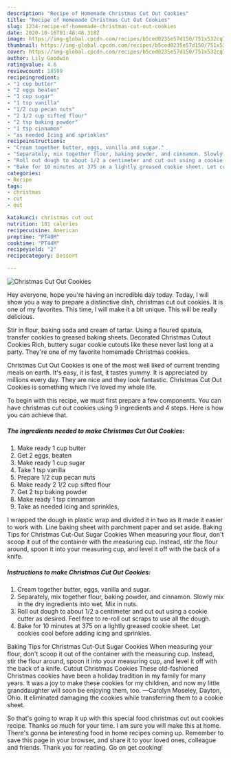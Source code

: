 ```yaml
---
description: "Recipe of Homemade Christmas Cut Out Cookies"
title: "Recipe of Homemade Christmas Cut Out Cookies"
slug: 1234-recipe-of-homemade-christmas-cut-out-cookies
date: 2020-10-16T01:48:48.318Z
image: https://img-global.cpcdn.com/recipes/b5ced0235e57d150/751x532cq70/christmas-cut-out-cookies-recipe-main-photo.jpg
thumbnail: https://img-global.cpcdn.com/recipes/b5ced0235e57d150/751x532cq70/christmas-cut-out-cookies-recipe-main-photo.jpg
cover: https://img-global.cpcdn.com/recipes/b5ced0235e57d150/751x532cq70/christmas-cut-out-cookies-recipe-main-photo.jpg
author: Lily Goodwin
ratingvalue: 4.6
reviewcount: 18599
recipeingredient:
- "1 cup butter"
- "2 eggs beaten"
- "1 cup sugar"
- "1 tsp vanilla"
- "1/2 cup pecan nuts"
- "2 1/2 cup sifted flour"
- "2 tsp baking powder"
- "1 tsp cinnamon"
- "as needed Icing and sprinkles"
recipeinstructions:
- "Cream together butter, eggs, vanilla and sugar."
- "Separately, mix together flour, baking powder, and cinnamon. Slowly mix in the dry ingredients into wet. Mix in nuts."
- "Roll out dough to about 1/2 a centimeter and cut out using a cookie cutter as desired. Feel free to re-roll out scraps to use all the dough."
- "Bake for 10 minutes at 375 on a lightly greased cookie sheet. Let cookies cool before adding icing and sprinkles."
categories:
- Recipe
tags:
- christmas
- cut
- out

katakunci: christmas cut out 
nutrition: 181 calories
recipecuisine: American
preptime: "PT40M"
cooktime: "PT44M"
recipeyield: "2"
recipecategory: Dessert

---
```



![Christmas Cut Out Cookies](https://img-global.cpcdn.com/recipes/b5ced0235e57d150/751x532cq70/christmas-cut-out-cookies-recipe-main-photo.jpg)

Hey everyone, hope you're having an incredible day today. Today, I will show you a way to prepare a distinctive dish, christmas cut out cookies. It is one of my favorites. This time, I will make it a bit unique. This will be really delicious.

Stir in flour, baking soda and cream of tartar. Using a floured spatula, transfer cookies to greased baking sheets. Decorated Christmas Cutout Cookies Rich, buttery sugar cookie cutouts like these never last long at a party. They&#39;re one of my favorite homemade Christmas cookies.

Christmas Cut Out Cookies is one of the most well liked of current trending meals on earth. It's easy, it is fast, it tastes yummy. It is appreciated by millions every day. They are nice and they look fantastic. Christmas Cut Out Cookies is something which I've loved my whole life.


To begin with this recipe, we must first prepare a few components. You can have christmas cut out cookies using 9 ingredients and 4 steps. Here is how you can achieve that.

<!--inarticleads1-->

##### The ingredients needed to make Christmas Cut Out Cookies:

1. Make ready 1 cup butter
1. Get 2 eggs, beaten
1. Make ready 1 cup sugar
1. Take 1 tsp vanilla
1. Prepare 1/2 cup pecan nuts
1. Make ready 2 1/2 cup sifted flour
1. Get 2 tsp baking powder
1. Make ready 1 tsp cinnamon
1. Take as needed Icing and sprinkles,


I wrapped the dough in plastic wrap and divided it in two as it made it easier to work with. Line baking sheet with parchment paper and set aside. Baking Tips for Christmas Cut-Out Sugar Cookies When measuring your flour, don&#39;t scoop it out of the container with the measuring cup. Instead, stir the flour around, spoon it into your measuring cup, and level it off with the back of a knife. 

<!--inarticleads2-->

##### Instructions to make Christmas Cut Out Cookies:

1. Cream together butter, eggs, vanilla and sugar.
1. Separately, mix together flour, baking powder, and cinnamon. Slowly mix in the dry ingredients into wet. Mix in nuts.
1. Roll out dough to about 1/2 a centimeter and cut out using a cookie cutter as desired. Feel free to re-roll out scraps to use all the dough.
1. Bake for 10 minutes at 375 on a lightly greased cookie sheet. Let cookies cool before adding icing and sprinkles.


Baking Tips for Christmas Cut-Out Sugar Cookies When measuring your flour, don&#39;t scoop it out of the container with the measuring cup. Instead, stir the flour around, spoon it into your measuring cup, and level it off with the back of a knife. Cutout Christmas Cookies These old-fashioned Christmas cookies have been a holiday tradition in my family for many years. It was a joy to make these cookies for my children, and now my little granddaughter will soon be enjoying them, too. —Carolyn Moseley, Dayton, Ohio. It eliminated damaging the cookies while transferring them to a cookie sheet. 

So that's going to wrap it up with this special food christmas cut out cookies recipe. Thanks so much for your time. I am sure you will make this at home. There's gonna be interesting food in home recipes coming up. Remember to save this page in your browser, and share it to your loved ones, colleague and friends. Thank you for reading. Go on get cooking!
